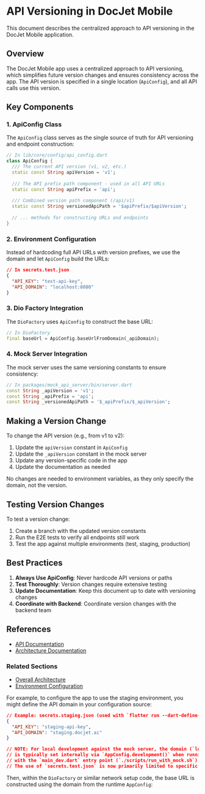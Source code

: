# API Versioning in DocJet Mobile

This document describes the centralized approach to API versioning in the DocJet Mobile application.

## Overview

The DocJet Mobile app uses a centralized approach to API versioning, which simplifies future version changes and ensures consistency across the app. The API version is specified in a single location (`ApiConfig`), and all API calls use this version.

## Key Components

### 1. ApiConfig Class

The `ApiConfig` class serves as the single source of truth for API versioning and endpoint construction:

```dart
// In lib/core/config/api_config.dart
class ApiConfig {
  /// The current API version (v1, v2, etc.)
  static const String apiVersion = 'v1';
  
  /// The API prefix path component - used in all API URLs
  static const String apiPrefix = 'api';
  
  /// Combined version path component (/api/v1)
  static const String versionedApiPath = '$apiPrefix/$apiVersion';
  
  // ... methods for constructing URLs and endpoints
}
```

### 2. Environment Configuration

Instead of hardcoding full API URLs with version prefixes, we use the domain and let `ApiConfig` build the URLs:

```json
// In secrets.test.json
{
  "API_KEY": "test-api-key",
  "API_DOMAIN": "localhost:8080"
}
```

### 3. Dio Factory Integration

The `DioFactory` uses `ApiConfig` to construct the base URL:

```dart
// In DioFactory
final baseUrl = ApiConfig.baseUrlFromDomain(_apiDomain);
```

### 4. Mock Server Integration

The mock server uses the same versioning constants to ensure consistency:

```dart
// In packages/mock_api_server/bin/server.dart
const String _apiVersion = 'v1';
const String _apiPrefix = 'api';
const String _versionedApiPath = '$_apiPrefix/$_apiVersion';
```

## Making a Version Change

To change the API version (e.g., from v1 to v2):

1. Update the `apiVersion` constant in `ApiConfig`
2. Update the `_apiVersion` constant in the mock server
3. Update any version-specific code in the app
4. Update the documentation as needed

No changes are needed to environment variables, as they only specify the domain, not the version.

## Testing Version Changes

To test a version change:

1. Create a branch with the updated version constants
2. Run the E2E tests to verify all endpoints still work
3. Test the app against multiple environments (test, staging, production)

## Best Practices

1. **Always Use ApiConfig**: Never hardcode API versions or paths
2. **Test Thoroughly**: Version changes require extensive testing
3. **Update Documentation**: Keep this document up to date with versioning changes
4. **Coordinate with Backend**: Coordinate version changes with the backend team

## References

- [API Documentation](docs/current/project-specification.md)
- [Architecture Documentation](docs/current/architecture-overview.md)

### Related Sections

* [Overall Architecture](./architecture-overview.md)
* [Environment Configuration](./setup-environment-config.md)

For example, to configure the app to use the staging environment, you might define the API domain in your configuration source:

```json
// Example: secrets.staging.json (used with `flutter run --dart-define-from-file=...` for release builds)
{
  "API_KEY": "staging-api-key",
  "API_DOMAIN": "staging.docjet.ai"
}

// NOTE: For local development against the mock server, the domain (`localhost:8080`)
// is typically set internally via `AppConfig.development()` when running 
// with the `main_dev.dart` entry point (`./scripts/run_with_mock.sh`).
// The use of `secrets.test.json` is now primarily limited to specific test setups like E2E.
```

Then, within the `DioFactory` or similar network setup code, the base URL is constructed using the domain from the runtime `AppConfig`: 